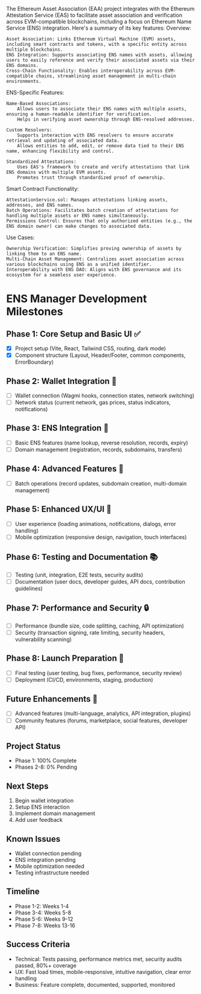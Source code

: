 The Ethereum Asset Association (EAA) project integrates with the Ethereum Attestation Service (EAS) to facilitate asset association and verification across EVM-compatible blockchains, including a focus on Ethereum Name Service (ENS) integration. Here's a summary of its key features:
Overview:

    Asset Association: Links Ethereum Virtual Machine (EVM) assets, including smart contracts and tokens, with a specific entity across multiple blockchains.
    ENS Integration: Supports associating ENS names with assets, allowing users to easily reference and verify their associated assets via their ENS domains.
    Cross-Chain Functionality: Enables interoperability across EVM-compatible chains, streamlining asset management in multi-chain environments.

ENS-Specific Features:

    Name-Based Associations:
        Allows users to associate their ENS names with multiple assets, ensuring a human-readable identifier for verification.
        Helps in verifying asset ownership through ENS-resolved addresses.

    Custom Resolvers:
        Supports interaction with ENS resolvers to ensure accurate retrieval and updating of associated data.
        Allows entities to add, edit, or remove data tied to their ENS name, enhancing flexibility and control.

    Standardized Attestations:
        Uses EAS's framework to create and verify attestations that link ENS domains with multiple EVM assets.
        Promotes trust through standardized proof of ownership.

Smart Contract Functionality:

    AttestationService.sol: Manages attestations linking assets, addresses, and ENS names.
    Batch Operations: Facilitates batch creation of attestations for handling multiple assets or ENS names simultaneously.
    Permissions Control: Ensures that only authorized entities (e.g., the ENS domain owner) can make changes to associated data.

Use Cases:

    Ownership Verification: Simplifies proving ownership of assets by linking them to an ENS name.
    Multi-Chain Asset Management: Centralizes asset association across various blockchains using ENS as a unified identifier.
    Interoperability with ENS DAO: Aligns with ENS governance and its ecosystem for a seamless user experience.

# ENS Manager Development Milestones

## Phase 1: Core Setup and Basic UI ✅
- [x] Project setup (Vite, React, Tailwind CSS, routing, dark mode)
- [x] Component structure (Layout, Header/Footer, common components, ErrorBoundary)

## Phase 2: Wallet Integration 🔄 
- [ ] Wallet connection (Wagmi hooks, connection states, network switching)
- [ ] Network status (current network, gas prices, status indicators, notifications)

## Phase 3: ENS Integration 📝
- [ ] Basic ENS features (name lookup, reverse resolution, records, expiry)
- [ ] Domain management (registration, records, subdomains, transfers)

## Phase 4: Advanced Features 🚀
- [ ] Batch operations (record updates, subdomain creation, multi-domain management)

## Phase 5: Enhanced UX/UI 🎨
- [ ] User experience (loading animations, notifications, dialogs, error handling)
- [ ] Mobile optimization (responsive design, navigation, touch interfaces)

## Phase 6: Testing and Documentation 📚
- [ ] Testing (unit, integration, E2E tests, security audits)
- [ ] Documentation (user docs, developer guides, API docs, contribution guidelines)

## Phase 7: Performance and Security 🔒
- [ ] Performance (bundle size, code splitting, caching, API optimization)
- [ ] Security (transaction signing, rate limiting, security headers, vulnerability scanning)

## Phase 8: Launch Preparation 🚀
- [ ] Final testing (user testing, bug fixes, performance, security review)
- [ ] Deployment (CI/CD, environments, staging, production)

## Future Enhancements 🔮
- [ ] Advanced features (multi-language, analytics, API integration, plugins)
- [ ] Community features (forums, marketplace, social features, developer API)

## Project Status
- Phase 1: 100% Complete
- Phases 2-8: 0% Pending

## Next Steps
1. Begin wallet integration
2. Setup ENS interaction
3. Implement domain management
4. Add user feedback

## Known Issues
- Wallet connection pending
- ENS integration pending
- Mobile optimization needed
- Testing infrastructure needed

## Timeline
- Phase 1-2: Weeks 1-4
- Phase 3-4: Weeks 5-8
- Phase 5-6: Weeks 9-12
- Phase 7-8: Weeks 13-16

## Success Criteria
- Technical: Tests passing, performance metrics met, security audits passed, 80%+ coverage
- UX: Fast load times, mobile-responsive, intuitive navigation, clear error handling
- Business: Feature complete, documented, supported, monitored
